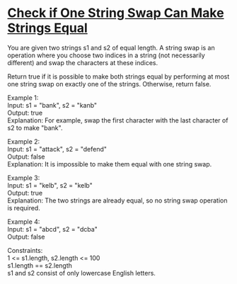 # [Check if One String Swap Can Make Strings Equal](https://leetcode.com/contest/weekly-contest-232/problems/check-if-one-string-swap-can-make-strings-equal/)

You are given two strings s1 and s2 of equal length. A string swap is an operation where you choose two indices in a string (not necessarily different) and swap the characters at these indices.  

Return true if it is possible to make both strings equal by performing at most one string swap on exactly one of the strings. Otherwise, return false.  

Example 1:  
Input: s1 = "bank", s2 = "kanb"  
Output: true  
Explanation: For example, swap the first character with the last character of s2 to make "bank".  

Example 2:  
Input: s1 = "attack", s2 = "defend"  
Output: false  
Explanation: It is impossible to make them equal with one string swap.  

Example 3:  
Input: s1 = "kelb", s2 = "kelb"  
Output: true  
Explanation: The two strings are already equal, so no string swap operation is required.  

Example 4:  
Input: s1 = "abcd", s2 = "dcba"  
Output: false  

Constraints:  
1 <= s1.length, s2.length <= 100  
s1.length == s2.length  
s1 and s2 consist of only lowercase English letters.  